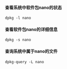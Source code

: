 #### 查看系统中软件包nano的状态
    dpkg -l nano

#### 查看软件包nano的详细信息
    dpkg -s nano

#### 查询系统中属于nano的文件
    dpkg-query -L nano